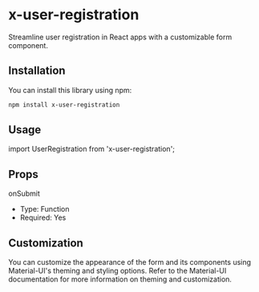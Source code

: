 # x-user-registration

Streamline user registration in React apps with a customizable form component.

## Installation

You can install this library using npm:

```bash
npm install x-user-registration
```

## Usage

import UserRegistration from 'x-user-registration';

## Props

onSubmit

- Type: Function
- Required: Yes

## Customization

You can customize the appearance of the form and its components using Material-UI's theming and styling options. Refer to the Material-UI documentation for more information on theming and customization.
